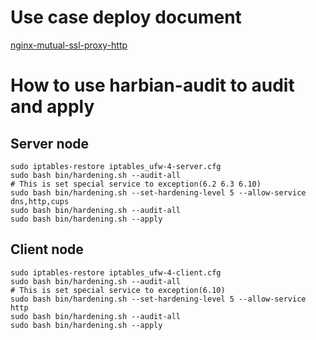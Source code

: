 # Use case deploy document
[nginx-mutual-ssl-proxy-http](https://github.com/hardenedlinux/Debian-GNU-Linux-Profiles/blob/aa1f79d609e25d4b37fd3581b6e591ce3120b680/docs/tls/nginx-mutual-ssl-proxy-http.md)

# How to use harbian-audit to audit and apply 

## Server node 
```
sudo iptables-restore iptables_ufw-4-server.cfg 
sudo bash bin/hardening.sh --audit-all 
# This is set special service to exception(6.2 6.3 6.10)
sudo bash bin/hardening.sh --set-hardening-level 5 --allow-service dns,http,cups
sudo bash bin/hardening.sh --audit-all 
sudo bash bin/hardening.sh --apply
```

## Client node 
```
sudo iptables-restore iptables_ufw-4-client.cfg
sudo bash bin/hardening.sh --audit-all 
# This is set special service to exception(6.10)
sudo bash bin/hardening.sh --set-hardening-level 5 --allow-service http 
sudo bash bin/hardening.sh --audit-all
sudo bash bin/hardening.sh --apply
```




